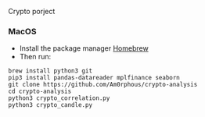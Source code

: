 Crypto porject
### MacOS
- Install the package manager [Homebrew](https://brew.sh/)
- Then run:
````
brew install python3 git
pip3 install pandas-datareader mplfinance seaborn
git clone https://github.com/Am0rphous/crypto-analysis
cd crypto-analysis
python3 crypto_correlation.py 
python3 crypto_candle.py 
````

